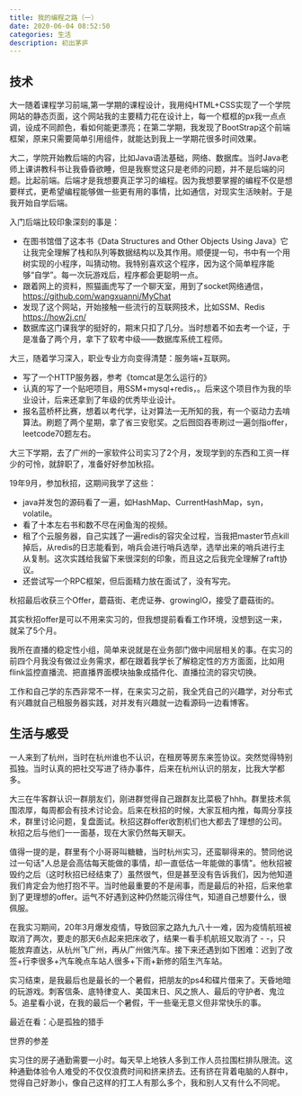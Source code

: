```yaml
---
title: 我的编程之路（一）
date: 2020-06-04 08:52:50
categories: 生活
description: 初出茅庐
---
```


## 技术

大一随着课程学习前端,第一学期的课程设计，我用纯HTML+CSS实现了一个学院网站的静态页面，这个网站我的主要精力花在设计上，每一个框框的px我一点点调，设成不同颜色，看如何能更漂亮；在第二学期，我发现了BootStrap这个前端框架，原来只需要简单引用组件，就能达到我上一学期花很多时间效果。

大二，学院开始教后端的内容，比如Java语法基础，网络、数据库。当时Java老师上课讲教科书让我昏昏欲睡，但是我察觉这只是老师的问题，并不是后端的问题。比起前端。后端才是我想要真正学习的编程。因为我想要掌握的编程不仅是想要样式，更希望编程能够做一些更有用的事情，比如通信，对现实生活映射。于是我开始自学后端。

入门后端比较印象深刻的事是：

- 在图书馆借了这本书《Data Structures and Other Objects Using Java》它让我完全理解了栈和队列等数据结构以及其作用。顺便提一句，书中有一个用树实现的小程序，叫猜动物。我特别喜欢这个程序，因为这个简单程序能够“自学”。每一次玩游戏后，程序都会更聪明一点。
- 跟着网上的资料，照猫画虎写了一个聊天室，用到了socket网络通信，https://github.com/wangxuanni/MyChat
- 发现了这个网站，开始接触一些流行的互联网技术，比如SSM、Redis https://how2j.cn/
- 数据库这门课我学的挺好的，期末只扣了几分。当时想着不如去考一个证，于是准备了两个月，拿下了软考中级——数据库系统工程师。

大三，随着学习深入，职业专业方向变得清楚：服务端+互联网。

- 写了一个HTTP服务器，参考《tomcat是怎么运行的》
- 认真的写了一个贴吧项目，用SSM+mysql+redis，。后来这个项目作为我的毕业设计，后来还拿到了年级的优秀毕业设计。
- 报名蓝桥杯比赛，想着以考代学，让对算法一无所知的我，有一个驱动力去啃算法。刷题了两个星期，拿了省三安慰奖。之后囫囵吞枣刷过一遍剑指offer，leetcode70题左右。

大三下学期，去了广州的一家软件公司实习了2个月，发现学到的东西和工资一样少的可怜，就辞职了，准备好好参加秋招。

19年9月，参加秋招，这期间我学了这些：

- java并发包的源码看了一遍，如HashMap、CurrentHashMap，syn，volatile。
- 看了十本左右书和数不尽在闲鱼淘的视频。
- 租了个云服务器，自己实践了一遍redis的容灾全过程，当我把master节点kill掉后，从redis的日志能看到，哨兵会进行哨兵选举，选举出来的哨兵进行主从复制。这次实践给我留下来很深刻的印象，而且这之后我完全理解了raft协议。
- 还尝试写一个RPC框架，但后面精力放在面试了，没有写完。

秋招最后收获三个Offer，蘑菇街、老虎证券、growingIO，接受了蘑菇街的。

其实秋招offer是可以不用来实习的，但我想提前看看工作环境，没想到这一来，就呆了5个月。

我所在直播的稳定性小组，简单来说就是在业务部门做中间层相关的事。在实习的前四个月我没有做过业务需求，都在跟着我学长了解稳定性的方方面面，比如用flink监控直播流、把直播界面模块抽象成插件化、直播拉流的容灾切换。

工作和自己学的东西非常不一样，在来实习之前，我全凭自己的兴趣学，对分布式有兴趣就自己租服务器实践，对并发有兴趣就一边看源码一边看博客。



## 生活与感受

一人来到了杭州，当时在杭州谁也不认识，在租房等房东来签协议。突然觉得特别孤独。当时认真的把社交写进了待办事件，后来在杭州认识的朋友，比我大学都多。

大三在牛客群认识一群朋友们，刚进群觉得自己跟群友比菜极了hhh。群里技术氛围浓厚，每周都会有技术讨论会。后来在秋招的时候，大家互相内推，每周分享技术，群里讨论问题，复盘面试。秋招这群offer收割机们也大都去了理想的公司。秋招之后与他们一一面基，现在大家仍然每天聊天。

值得一提的是，群里有个小哥哥叫糖糖，当时杭州实习，还蛮聊得来的。赞同他说过一句话"人总是会高估每天能做的事情，却一直低估一年能做的事情"。他秋招被毁约之后（这时秋招已经结束了）虽然很气，但是甚至没有告诉我们，因为他知道我们肯定会为他打抱不平。当时他最重要的不是闹事，而是最后的补招，后来他拿到了更理想的offer。运气不好遇到这种仍然能沉得住气，知道自己想要什么，很佩服。

在我实习期间，20年3月爆发疫情，导致回家之路九九八十一难，因为疫情航班被取消了两次，要走的那天6点起来把床收了，结果一看手机航班又取消了 - -，只能放弃直达，从杭州飞广州，再从广州做汽车。接下来还遇到如下困难：迟到了改签+行李很多+汽车晚点车站人很多+下雨+新修的陌生汽车站。

实习结束，是我最后也是最长的一个暑假，把朋友的ps4和碟片借来了。天昏地暗的玩游戏。刺客信条、底特律变人、美国末日、风之旅人、最后的守护者、鬼泣5。追星看小说，在我的最后一个暑假，干一些毫无意义但非常快乐的事。

最近在看：心是孤独的猎手



世界的参差

实习住的房子通勤需要一小时。每天早上地铁人多到工作人员拉围栏排队限流。这种通勤体验令人难受的不仅仅浪费时间和挤来挤去。还有挤在背着电脑的人群中，觉得自己好渺小，像自己这样的打工人有那么多个，我和别人又有什么不同呢。

